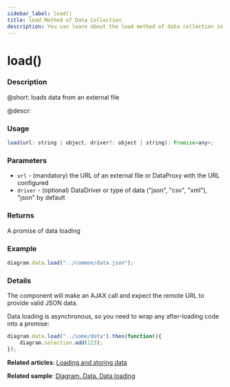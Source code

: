 ```yaml
---
sidebar_label: load()
title: load Method of Data Collection
description: You can learn about the load method of data collection in the documentation of the DHTMLX JavaScript Diagram library. Browse developer guides and API reference, try out code examples and live demos, and download a free 30-day evaluation version of DHTMLX Diagram.
---
```


# load()

### Description

@short: loads data from an external file

@descr:

### Usage

~~~js
load(url: string | object, driver?: object | string): Promise<any>;
~~~

### Parameters

- `url` - (mandatory) the URL of an external file or DataProxy with the URL configured
- `driver` - (optional) DataDriver or type of data ("json", "csv", "xml"), "json" by default

### Returns

A promise of data loading

### Example

~~~js
diagram.data.load("../common/data.json");
~~~


### Details

The component will make an AJAX call and expect the remote URL to provide valid JSON data.

Data loading is asynchronous, so you need to wrap any after-loading code into a promise:

~~~js
diagram.data.load("../some/data").then(function(){
	diagram.selection.add(123);
});
~~~

**Related articles**:  [Loading and storing data](../../../guides/loading_data/)

**Related sample**: [Diagram. Data. Data loading](https://snippet.dhtmlx.com/09isp2d8)